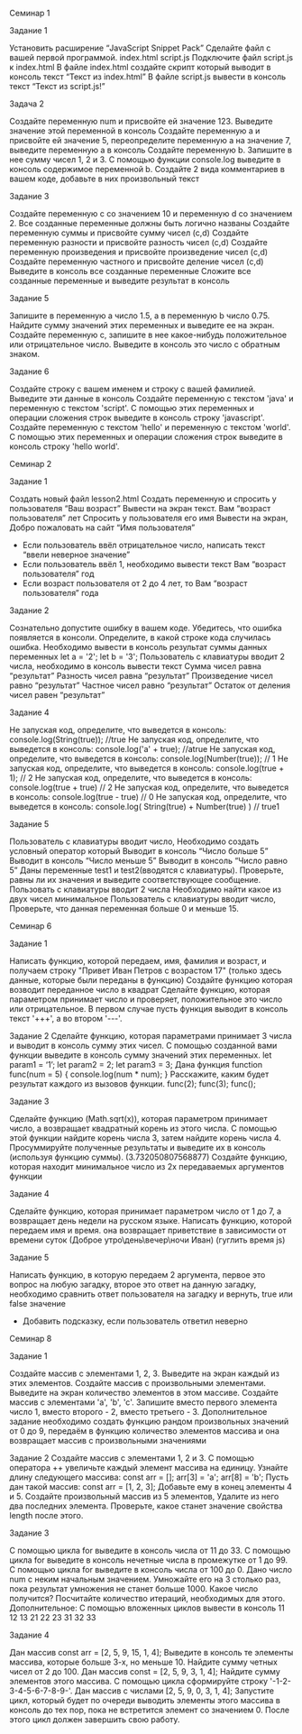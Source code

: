 Семинар 1


Задание 1

Установить расширение “JavaScript Snippet Pack”
Сделайте файл с вашей первой программой.
index.html
script.js
Подключите файл script.js к index.html
В файле index.html создайте скрипт который выводит в консоль текст “Текст из index.html”
В файле script.js вывести в консоль текст “Текст из script.js!”

Задача 2

Создайте переменную num и присвойте ей значение 123. Выведите значение этой переменной в консоль
Создайте переменную а и присвойте ей значение 5, переопределите переменную а на значение 7, выведите переменную а в консоль
Создайте переменную b. Запишите в нее сумму чисел 1, 2 и 3. С помощью функции console.log выведите в консоль содержимое переменной b.
Создайте 2 вида комментариев в вашем коде, добавьте в них произвольный текст

Задание 3 

Создайте переменную c со значением 10 и переменную d со значением 2.
Все созданные переменные должны быть логично названы
Создайте переменную суммы и присвойте сумму чисел (c,d)
Создайте переменную разности и присвойте разность чисел (c,d)
Создайте переменную произведения и присвойте произведение чисел (c,d)
Создайте переменную частного и присвойте деление чисел (c,d)
Выведите в консоль все созданные переменные
Сложите все созданные переменные и выведите результат в консоль

Задание 5

Запишите в переменную a число 1.5, а в переменную b число 0.75. Найдите сумму значений этих переменных и выведите ее на экран.
Создайте переменную c, запишите в нее какое-нибудь положительное или отрицательное число. Выведите в консоль это число с обратным знаком.

Задание 6

Создайте строку с вашем именем и строку с вашей фамилией. Выведите эти данные в консоль
Создайте переменную с текстом 'java' и переменную с текстом 'script'. С помощью этих переменных и операции сложения строк выведите в консоль строку 'javascript'.
Создайте переменную с текстом 'hello' и переменную с текстом 'world'. С помощью этих переменных и операции сложения строк выведите в консоль строку 'hello world'.

Семинар 2

Задание 1

Создать новый файл lesson2.html
Создать переменную и спросить у пользователя “Ваш возраст”
Вывести на экран текст. Вам “возраст пользователя” лет
Спросить у пользователя его имя
Вывести на экран, Добро пожаловать на сайт “Имя пользователя”
* Если пользователь ввёл отрицательное число, написать текст “ввели неверное значение”
* Если пользователь ввёл 1, необходимо вывести текст Вам “возраст пользователя” год
* Если возраст пользователя от 2 до 4 лет, то Вам “возраст пользователя” года

Задание 2

Сознательно допустите ошибку в вашем коде. Убедитесь, что ошибка появляется в консоли. Определите, в какой строке кода случилась ошибка.
Необходимо вывести в консоль результат суммы данных переменных
let a = '2';
let b = '3';
Пользователь с клавиатуры вводит 2 числа, необходимо в консоль вывести текст
Сумма чисел равна “результат”
Разность чисел равна “результат”
Произведение чисел равно “результат”
Частное чисел равно “результат”
Остаток от деления чисел равен “результат”

Задание 4

Не запуская код, определите, что выведется в консоль:
console.log(String(true)); //true
Не запуская код, определите, что выведется в консоль:
console.log('a' + true); //atrue
Не запуская код, определите, что выведется в консоль:
console.log(Number(true)); // 1
Не запуская код, определите, что выведется в консоль:
console.log(true + 1); // 2
Не запуская код, определите, что выведется в консоль:
console.log(true + true) // 2
Не запуская код, определите, что выведется в консоль:
console.log(true - true) // 0
Не запуская код, определите, что выведется в консоль:
console.log( String(true) + Number(true) ) // true1

Задание 5

Пользователь с клавиатуры вводит число, Необходимо создать условный оператор который
Выводит в консоль “Число больше 5”
Выводит в консоль “Число меньше 5”
Выводит в консоль “Число равно 5”
Даны переменные test1 и test2(вводятся с клавиатуры). Проверьте, равны ли их значения и выведите соответствующее сообщение.
Пользовать с клавиатуры вводит 2 числа
Необходимо найти какое из двух чисел минимальное
Пользователь с клавиатуры вводит число, Проверьте, что данная переменная больше 0 и меньше 15.



Семинар 6


Задание 1

Написать функцию, которой передаем, имя, фамилия и возраст, и получаем строку "Привет Иван Петров с возрастом 17" (только здесь данные, которые были переданы в функцию)
Создайте функцию которая возводит переданное число в квадрат
Сделайте функцию, которая параметром принимает число и проверяет, положительное это число или отрицательное. В первом случае пусть функция выводит в консоль текст '+++', а во втором '---'.

Задание 2
Сделайте функцию, которая параметрами принимает 3 числа и выводит в консоль сумму этих чисел.
С помощью созданной вами функции выведите в консоль сумму значений этих переменных.
let param1 = ‘1’;
let param2 = 2;
let param3 = 3;
Дана функция
function func(num = 5) {
console.log(num * num);
}
Расскажите, каким будет результат каждого из вызовов функции.
func(2);
func(3);
func();

Задание 3

Сделайте функцию (Math.sqrt(x)), которая параметром принимает число, а возвращает квадратный корень из этого числа. С помощью этой функции найдите корень числа 3, затем найдите корень числа 4. Просуммируйте полученные результаты и выведите их в консоль (используя функцию суммы). (3.732050807568877)
Создайте функцию, которая находит минимальное число из 2х передаваемых аргументов функции

Задание 4

Сделайте функцию, которая принимает параметром число от 1 до 7, а возвращает день недели на русском языке.
Написать функцию, которой передаем имя и время. она возвращает приветствие в зависимости от времени суток (Доброе утро\день\вечер\ночи Иван) (гуглить время js)

Задание 5

Написать функцию, в которую передаем 2 аргумента, первое это вопрос на любую загадку, второе это ответ на данную загадку, необходимо сравнить ответ пользователя на загадку и вернуть, true или false значение
* Добавить подсказку, если пользователь ответил неверно


Семинар 8

Задание 1

Создайте массив с элементами 1, 2, 3. Выведите на экран каждый из этих элементов.
Создайте массив с произвольными элементами. Выведите на экран количество элементов в этом массиве.
Создайте массив с элементами 'a', 'b', 'c'. Запишите вместо первого элемента число 1, вместо второго - 2, вместо третьего - 3.
Дополнительное задание
необходимо создать функцию рандом произвольных значений от 0 до 9, передаём в функцию количество элементов массива и она возвращает массив с произвольными значениями

Задание 2
Создайте массив с элементами 1, 2 и 3. С помощью оператора ++ увеличьте каждый элемент массива на единицу.
Узнайте длину следующего массива:
const arr = [];
arr[3] = 'a';
arr[8] = 'b';
Пусть дан такой массив:
const arr = [1, 2, 3];
Добавьте ему в конец элементы 4 и 5.
Создайте произвольный массив из 5 элементов, Удалите из него два последних элемента. Проверьте, какое станет значение свойства length после этого.

Задание 3

С помощью цикла for выведите в консоль числа от 11 до 33.
С помощью цикла for выведите в консоль нечетные числа в промежутке от 1 до 99.
С помощью цикла for выведите в консоль числа от 100 до 0.
Дано число num с неким начальным значением. Умножайте его на 3 столько раз, пока результат умножения не станет больше 1000. Какое число получится? Посчитайте количество итераций, необходимых для этого.
Дополнительное:
С помощью вложенных циклов вывести в консоль
11 12 13
21 22 23
31 32 33


Задание 4

Дан массив const arr = [2, 5, 9, 15, 1, 4];
Выведите в консоль те элементы массива, которые больше 3-х, но меньше 10.
Найдите сумму четных чисел от 2 до 100.
Дан массив const = [2, 5, 9, 3, 1, 4];
Найдите сумму элементов этого массива.
С помощью цикла сформируйте строку '-1-2-3-4-5-6-7-8-9-'.
Дан массив с числами [2, 5, 9, 0, 3, 1, 4]; Запустите цикл, который будет по очереди выводить элементы этого массива в консоль до тех пор, пока не встретится элемент со значением 0. После этого цикл должен завершить свою работу.